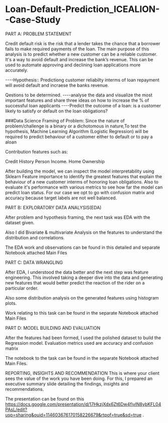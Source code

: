 # Loan-Default-Prediction_ICEALION--Case-Study

PART A: PROBLEM STATEMENT

Credit default risk is the risk that a lender takes the chance that a borrower fails to make required payments of the loan.
The main purpose of this analysis is to predict whether a new customer can be a reliable customer. It's a way to avoid default and increase the bank’s revenue. This can be used to automate approving and declining loan applications more accurately.


----Hypothesis:: Predictiong customer reliabilty interms of loan repayment will avoid default and incraese the banks revenue.

Qestions to be determined.
----analyse the data and visualize the most important features and share three ideas on how to increase the % of successful loan applicants
----Predict the outcome of a loan: is a customer likely to satisfy or default on the loan obligations?

###Data Science Framing of Problem:
Since the nature of problem/challenge is a binary or a dichotomous in nature,To test the hypothesis, Machine Learning Algorithm (Logistic Regression) will be required to predict behaviour of a customer either to default or to pay a aloan

Contribution features such as:

Credit History
Person Income.
Home Ownership

After building the model, we can inspect the model interpretability using Sklearn Feature importance to identify the greatest features that explain the behaviour of a new customer interms of honoring loan obligations. Also to evaluate it's performance with various metrics to see how far the model can predict loan status. For our case we opt to go with confusion matrix and accuracy because target labels are not well balanced.


PART B: EXPLORATORY DATA ANALYSIS(EDA)

After problem and hypothesis framing, the next task was EDA with the dataset given.

Also I did Bivariate & multivariate Analysis on the features to understand the distribution and correlations.

The EDA work and observations can be found in this detailed and separate Notebook attached Main Files

PART C: DATA WRANGLING

After EDA, I understood the data better and the next step was feature engineering. This involved taking a deeper dive into the data and generating new features that would better predict the reaction of the rider on a particular order.


Also some distribution analysis on the generated features using histogram plots.

Work relating to this task can be found in the separate Notebook attached Main Files

PART D: MODEL BUILDING AND EVALUATION

After the features had been formed, I used the polished dataset to build the Regression model. 
Evaluation metrics used are accuracy and confusion matrix

The notebook to the task can be found in the separate Notebook attached Main Files.

REPORTING, INSIGHTS AND RECOMMENDATION
This is where your client sees the value of the work you have been doing. For this, I prepared an executive summary slide detailing the findings, insights and recommendations.

The presentation can be found on this https://docs.google.com/presentation/d/17HkzjXdx6Zt6Dw4fjvlN8ybKFL04PAsL/edit?usp=sharing&ouid=114603676170158226679&rtpof=true&sd=true .
